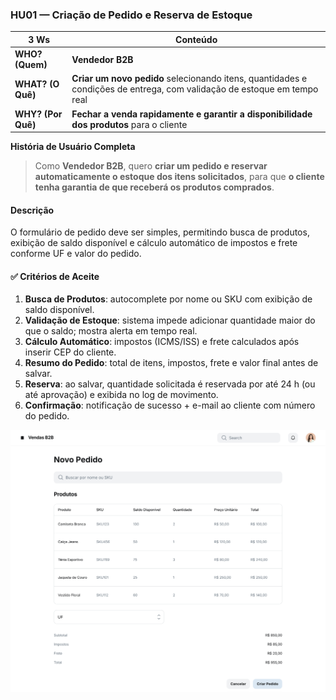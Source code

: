 ### HU01 — Criação de Pedido e Reserva de Estoque

| **3 Ws** | **Conteúdo** |
|----------|--------------|
| **WHO? (Quem)** | **Vendedor B2B** |
| **WHAT? (O Quê)** | **Criar um novo pedido** selecionando itens, quantidades e condições de entrega, com validação de estoque em tempo real |
| **WHY? (Por Quê)** | **Fechar a venda rapidamente e garantir a disponibilidade dos produtos** para o cliente |

**História de Usuário Completa**  
> Como **Vendedor B2B**, quero **criar um pedido e reservar automaticamente o estoque dos itens solicitados**, para que **o cliente tenha garantia de que receberá os produtos comprados**.

#### Descrição
O formulário de pedido deve ser simples, permitindo busca de produtos, exibição de saldo disponível e cálculo automático de impostos e frete conforme UF e valor do pedido.

#### ✅ Critérios de Aceite
1. **Busca de Produtos**: autocomplete por nome ou SKU com exibição de saldo disponível.  
2. **Validação de Estoque**: sistema impede adicionar quantidade maior do que o saldo; mostra alerta em tempo real.  
3. **Cálculo Automático**: impostos (ICMS/ISS) e frete calculados após inserir CEP do cliente.  
4. **Resumo do Pedido**: total de itens, impostos, frete e valor final antes de salvar.  
5. **Reserva**: ao salvar, quantidade solicitada é reservada por até 24 h (ou até aprovação) e exibida no log de movimento.  
6. **Confirmação**: notificação de sucesso + e-mail ao cliente com número do pedido.

![Mockup HU01](./HU1.png)